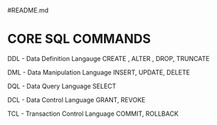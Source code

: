 #README.md

# CORE SQL COMMANDS

DDL - Data Definition Langauge
CREATE , ALTER , DROP, TRUNCATE

DML - Data Manipulation Language 
INSERT, UPDATE, DELETE

DQL - Data Query Language
SELECT

DCL - Data Control Language
GRANT, REVOKE

TCL - Transaction Control Language
COMMIT, ROLLBACK


